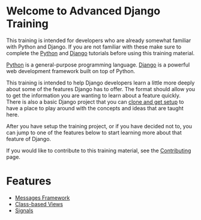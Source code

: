# Welcome to Advanced Django Training

This training is intended for developers who are already somewhat familiar with Python and Django. If you are not familiar with these make sure to complete the [Python](https://docs.python.org/3/tutorial/) and [Django](https://docs.djangoproject.com/en/1.11/intro/tutorial01/) tutorials before using this training material.

[Python](https://python.org) is a general-purpose programming language. [Django](https://djangoproject.com) is a powerful web development framework built on top of Python.

This training is intended to help Django developers learn a little more deeply about some of the features Django has to offer. The format should allow you to get the information you are wanting to learn about a feature quickly. There is also a basic Django project that you can [clone and get setup](training-reference/project-setup.md) to have a place to play around with the concepts and ideas that are taught here.

After you have setup the training project, or if you have decided not to, you can jump to one of the features below to start learning more about that feature of Django.

If you would like to contribute to this training material, see the [Contributing](training-reference/contributing.md) page.


# Features

* [Messages Framework](features/contrib.messages.md)
* [Class-based Views](features/class-based-views.md)
* [Signals](features/signals.md)
